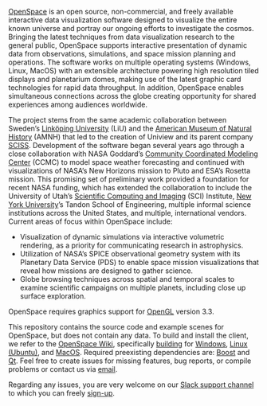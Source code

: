 [OpenSpace](http://openspaceproject.com) is an open source, non-commercial, and freely available interactive data visualization software designed to visualize the entire known universe and portray our ongoing efforts to investigate the cosmos. Bringing the latest techniques from data visualization research to the general public, OpenSpace supports interactive presentation of dynamic data from observations, simulations, and space mission planning and operations. The software works on multiple operating systems (Windows, Linux, MacOS) with an extensible architecture powering high resolution tiled displays and planetarium domes, making use of the latest graphic card technologies for rapid data throughput. In addition, OpenSpace enables simultaneous connections across the globe creating opportunity for shared experiences among audiences worldwide.

The project stems from the same academic collaboration between Sweden’s [Linköping University](https://www.liu.se) (LiU) and the [American Museum of Natural History](https://www.amnh.org) (AMNH) that led to the creation of Uniview and its parent company [SCISS](http://sciss.se). Development of the software began several years ago through a close collaboration with NASA Goddard’s [Community Coordinated Modeling Center](https://ccmc.gsfc.nasa.gov) (CCMC) to model space weather forecasting and continued with visualizations of NASA’s New Horizons mission to Pluto and ESA’s Rosetta mission. This promising set of preliminary work provided a foundation for recent NASA funding, which has extended the collaboration to include the University of Utah’s [Scientific Computing and Imaging](https://www.sci.utah.edu) (SCI) Institute, [New York University](https://www.nyu.edu)’s Tandon School of Engineering, multiple informal science institutions across the United States, and multiple, international vendors. Current areas of focus within OpenSpace include:

- Visualization of dynamic simulations via interactive volumetric rendering, as a priority for communicating research in astrophysics.
- Utilization of NASA’s SPICE observational geometry system with its Planetary Data Service (PDS) to enable space mission visualizations that reveal how missions are designed to gather science.
- Globe browsing techniques across spatial and temporal scales to examine scientific campaigns on multiple planets, including close up surface exploration.

OpenSpace requires graphics support for [OpenGL](https://www.opengl.org/) version 3.3.

This repository contains the source code and example scenes for OpenSpace, but does not contain any data. To build and install the client, we refer to the [OpenSpace Wiki](http://wiki.openspaceproject.com/), specifically [building](http://wiki.openspaceproject.com/docs/developers/compiling/general) for [Windows](http://wiki.openspaceproject.com/docs/developers/compiling/windows), [Linux (Ubuntu)](http://wiki.openspaceproject.com/docs/developers/compiling/ubuntu), and [MacOS](http://wiki.openspaceproject.com/docs/developers/compiling/macos). Required preexisting dependencies are: [Boost](http://www.boost.org/) and [Qt](http://www.qt.io/download). Feel free to create issues for missing features, bug reports, or compile problems or contact us via [email](mailto:alexander.bock@me.com?subject=OpenSpace:).

Regarding any issues, you are very welcome on our [Slack support channel](https://openspacesupport.slack.com) to which you can freely [sign-up](https://join.slack.com/t/openspacesupport/shared_invite/zt-37niq6y9-T0JaCIk4UoFLI4VF5U9Vsw).

